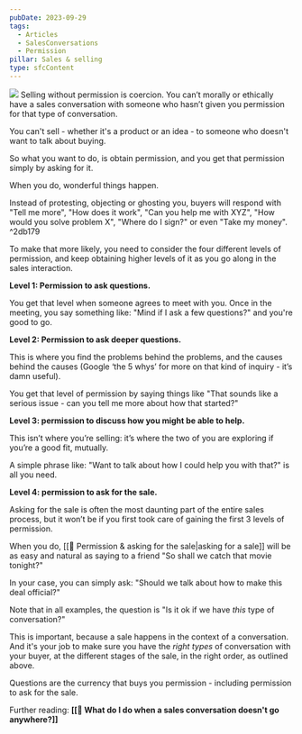 ```yaml
---
pubDate: 2023-09-29
tags:
  - Articles
  - SalesConversations
  - Permission
pillar: Sales & selling
type: sfcContent
---
```

![](Media/SalesFlowCoach.app_How-to-get-the-four-levels-of-permission-in-sales_MartinStellar.png)
Selling without permission is coercion. You can’t morally or ethically have a sales conversation with someone who hasn’t given you permission for that type of conversation.

You can't sell - whether it's a product or an idea - to someone who doesn't want to talk about buying.

So what you want to do, is obtain permission, and you get that permission simply by asking for it.

When you do, wonderful things happen.

Instead of protesting, objecting or ghosting you, buyers will respond with "Tell me more", "How does it work", "Can you help me with XYZ", "How would you solve problem X", "Where do I sign?" or even "Take my money".  ^2db179

To make that more likely, you need to consider the four different levels of permission, and keep obtaining higher levels of it as you go along in the sales interaction. 

**Level 1: Permission to ask questions.**

You get that level when someone agrees to meet with you. Once in the meeting, you say something like: "Mind if I ask a few questions?" and you're good to go.

**Level 2: Permission to ask deeper questions.**

This is where you find the problems behind the problems, and the causes behind the causes (Google ‘the 5 whys’ for more on that kind of inquiry - it’s damn useful).

You get that level of permission by saying things like "That sounds like a serious issue - can you tell me more about how that started?"

**Level 3: permission to discuss how you might be able to help.**

This isn’t where you’re selling: it’s where the two of you are exploring if you’re a good fit, mutually.

A simple phrase like: "Want to talk about how I could help you with that?" is all you need.

**Level 4: permission to ask for the sale.**

Asking for the sale is often the most daunting part of the entire sales process, but it won’t be if you first took care of gaining the first 3 levels of permission.

When you do, [[📄 Permission & asking for the sale|asking for a sale]] will be as easy and natural as saying to a friend "So shall we catch that movie tonight?"

In your case, you can simply ask: "Should we talk about how to make this deal official?"

Note that in all examples, the question is "Is it ok if we have *this* type of conversation?"

This is important, because a sale happens in the context of a conversation. And it's your job to make sure you have the *right types* of conversation with your buyer, at the different stages of the sale, in the right order, as outlined above.

Questions are the currency that buys you permission - including permission to ask for the sale.

Further reading: **[[📄 What do I do when a sales conversation doesn't go anywhere?]]**
